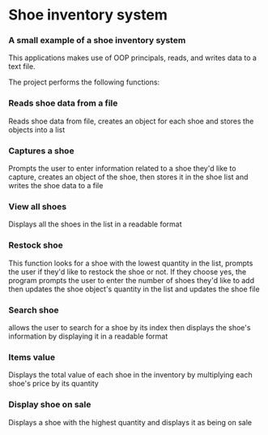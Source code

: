 # Shoe inventory system
### A small example of a shoe inventory system
This applications makes use of OOP principals, reads, and writes data to a text file.

The project performs the following functions:
### Reads shoe data from a file
Reads shoe data from file, creates an object for each shoe and stores the objects into a list

### Captures a shoe
Prompts the user to enter information related to a shoe they'd like to capture, creates an
object of the shoe, then stores it in the shoe list and writes the shoe data to a file

### View all shoes
Displays all the shoes in the list in a readable format

### Restock shoe
This function looks for a shoe with the lowest quantity in the list, prompts the user if they'd like to
restock the shoe or not. If they choose yes, the program prompts the user to enter the number of shoes
they'd like to add then updates the shoe object's quantity in the list and updates the shoe file

### Search shoe
allows the user to search for a shoe by its index then displays the shoe's information by displaying
it in a readable format

### Items value
Displays the total value of each shoe in the inventory by multiplying each shoe's price by its quantity

### Display shoe on sale
Displays a shoe with the highest quantity and displays it as being on sale
